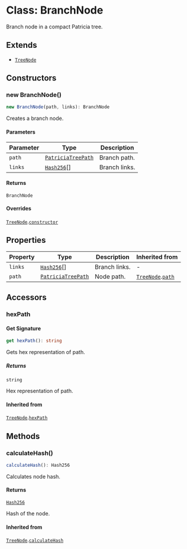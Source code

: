# Class: BranchNode

Branch node in a compact Patricia tree.

## Extends

- [`TreeNode`](TreeNode.md)

## Constructors

### new BranchNode()

```ts
new BranchNode(path, links): BranchNode
```

Creates a branch node.

#### Parameters

| Parameter | Type | Description |
| ------ | ------ | ------ |
| `path` | [`PatriciaTreePath`](../type-aliases/PatriciaTreePath.md) | Branch path. |
| `links` | [`Hash256`](../../../index/classes/Hash256.md)[] | Branch links. |

#### Returns

`BranchNode`

#### Overrides

[`TreeNode`](TreeNode.md).[`constructor`](TreeNode.md#constructor)

## Properties

| Property | Type | Description | Inherited from |
| ------ | ------ | ------ | ------ |
| <a id="links"></a> `links` | [`Hash256`](../../../index/classes/Hash256.md)[] | Branch links. | - |
| <a id="path"></a> `path` | [`PatriciaTreePath`](../type-aliases/PatriciaTreePath.md) | Node path. | [`TreeNode`](TreeNode.md).[`path`](TreeNode.md#path) |

## Accessors

### hexPath

#### Get Signature

```ts
get hexPath(): string
```

Gets hex representation of path.

##### Returns

`string`

Hex representation of path.

#### Inherited from

[`TreeNode`](TreeNode.md).[`hexPath`](TreeNode.md#hexpath)

## Methods

### calculateHash()

```ts
calculateHash(): Hash256
```

Calculates node hash.

#### Returns

[`Hash256`](../../../index/classes/Hash256.md)

Hash of the node.

#### Inherited from

[`TreeNode`](TreeNode.md).[`calculateHash`](TreeNode.md#calculatehash)
